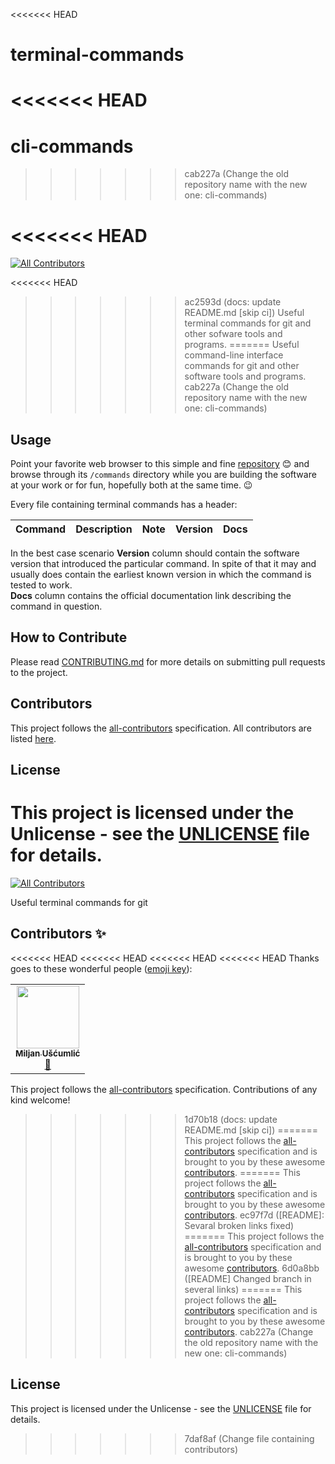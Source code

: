 <<<<<<< HEAD
# terminal-commands
<<<<<<< HEAD
=======
# cli-commands
>>>>>>> cab227a (Change the old repository name with the new one: cli-commands)

<<<<<<< HEAD
=======
<!-- ALL-CONTRIBUTORS-BADGE:START - Do not remove or modify this section -->
[![All Contributors](https://img.shields.io/badge/all_contributors-2-orange.svg?style=flat-square)](#contributors-)
<!-- ALL-CONTRIBUTORS-BADGE:END -->
<<<<<<< HEAD
>>>>>>> ac2593d (docs: update README.md [skip ci])
Useful terminal commands for git and other sofware tools and programs.
=======
Useful command-line interface commands for git and other software tools and programs.
>>>>>>> cab227a (Change the old repository name with the new one: cli-commands)

## Usage

Point your favorite web browser to this simple and fine [repository](https://github.com/miljanuscumlic/cli-commands) :blush: and browse through its `/commands` directory while you are building the software at your work or for fun, hopefully both at the same time. :wink:


Every file containing terminal commands has a header:

   | Command | Description | Note | Version | Docs |
   |:--- |:--- |:--- |:--- |:--- |

In the best case scenario **Version** column should contain the software version that introduced the particular command. In spite of that it may and usually does contain the earliest known version in which the command is tested to work.<br />
**Docs** column contains the official documentation link describing the command in question.

## How to Contribute

Please read [CONTRIBUTING.md](https://github.com/miljanuscumlic/cli-commands/blob/master/CONTRIBUTING.md) for more details on submitting pull requests to the project.

## Contributors

This project follows the [all-contributors](https://github.com/kentcdodds/all-contributors) specification. All contributors are listed [here](https://github.com/miljanuscumlic/terminal-commands/blob/git/CONTRIBUTORS.md).

## License

This project is licensed under the Unlicense - see the [UNLICENSE](https://github.com/miljanuscumlic/terminal-commands/blob/git/UNLICENSE) file for details.
=======
<!-- ALL-CONTRIBUTORS-BADGE:START - Do not remove or modify this section -->
[![All Contributors](https://img.shields.io/badge/all_contributors-1-orange.svg?style=flat-square)](#contributors-)
<!-- ALL-CONTRIBUTORS-BADGE:END -->
Useful terminal commands for git

## Contributors ✨

<<<<<<< HEAD
<<<<<<< HEAD
<<<<<<< HEAD
<<<<<<< HEAD
Thanks goes to these wonderful people ([emoji key](https://allcontributors.org/docs/en/emoji-key)):

<!-- ALL-CONTRIBUTORS-LIST:START - Do not remove or modify this section -->
<!-- prettier-ignore-start -->
<!-- markdownlint-disable -->
<table>
  <tr>
    <td align="center"><a href="https://www.linkedin.com/in/miljanuscumlic/"><img src="https://avatars1.githubusercontent.com/u/30440470?v=4" width="100px;" alt=""/><br /><sub><b>Miljan Ušćumlić</b></sub></a><br /><a href="https://github.com/miljanuscumlic/terminal-commands/commits?author=miljanuscumlic" title="Documentation">📖</a></td>
  </tr>
</table>

<!-- markdownlint-enable -->
<!-- prettier-ignore-end -->
<!-- ALL-CONTRIBUTORS-LIST:END -->

This project follows the [all-contributors](https://github.com/all-contributors/all-contributors) specification. Contributions of any kind welcome!
>>>>>>> 1d70b18 (docs: update README.md [skip ci])
=======
This project follows the [all-contributors](https://github.com/all-contributors/all-contributors) specification and is brought to you by these awesome [contributors](https://github.com/miljanuscumlic/terminal-commands/blob/git/CONTRIBUTORS.md).
=======
This project follows the [all-contributors](https://github.com/all-contributors/all-contributors) specification and is brought to you by these awesome [contributors](https://github.com/miljanuscumlic/terminal-commands/blob/develop/CONTRIBUTORS.md).
>>>>>>> ec97f7d ([README]: Sevaral broken links fixed)
=======
This project follows the [all-contributors](https://github.com/all-contributors/all-contributors) specification and is brought to you by these awesome [contributors](https://github.com/miljanuscumlic/terminal-commands/blob/master/CONTRIBUTORS.md).
>>>>>>> 6d0a8bb ([README] Changed branch in several links)
=======
This project follows the [all-contributors](https://github.com/all-contributors/all-contributors) specification and is brought to you by these awesome [contributors](https://github.com/miljanuscumlic/cli-commands/blob/master/CONTRIBUTORS.md).
>>>>>>> cab227a (Change the old repository name with the new one: cli-commands)

## License

This project is licensed under the Unlicense - see the [UNLICENSE](https://github.com/miljanuscumlic/cli-commands/blob/master/UNLICENSE) file for details.

>>>>>>> 7daf8af (Change file containing contributors)
